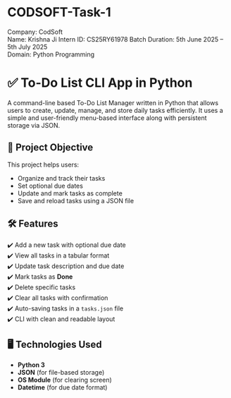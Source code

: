 # CODSOFT-Task-1
 Company: CodSoft  
 Name: Krishna Ji 
 Intern ID: CS25RY61978
 Batch Duration: 5th June 2025 – 5th July 2025  
 Domain: Python Programming


# ✅ To-Do List CLI App in Python

A command-line based To-Do List Manager written in Python that allows users to create, update, manage, and store daily tasks efficiently. It uses a simple and user-friendly menu-based interface along with persistent storage via JSON.

## 📌 Project Objective

This project helps users:
- Organize and track their tasks
- Set optional due dates
- Update and mark tasks as complete
- Save and reload tasks using a JSON file



## 🛠 Features

✔️ Add a new task with optional due date  
✔️ View all tasks in a tabular format  
✔️ Update task description and due date  
✔️ Mark tasks as **Done**  
✔️ Delete specific tasks  
✔️ Clear all tasks with confirmation  
✔️ Auto-saving tasks in a `tasks.json` file  
✔️ CLI with clean and readable layout  


## 🖥️ Technologies Used

- **Python 3**
- **JSON** (for file-based storage)
- **OS Module** (for clearing screen)
- **Datetime** (for due date format)



